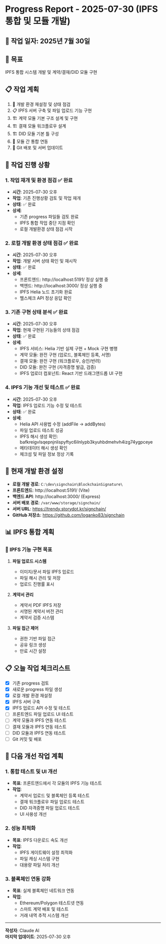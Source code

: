# Progress Report - 2025-07-30 (IPFS 통합 및 모듈 개발)

## 📅 작업 일자: 2025년 7월 30일

## 🎯 목표
IPFS 통합 시스템 개발 및 계약/결재/DID 모듈 구현

## 📋 작업 계획
1. 🔄 개발 환경 재설정 및 상태 점검
2. 📋 IPFS 서버 구축 및 파일 업로드 기능 구현
3. 🏗️ 계약 모듈 기본 구조 설계 및 구현
4. 🏗️ 결재 모듈 워크플로우 설계
5. 🏗️ DID 모듈 기본 틀 구성
6. 🔗 모듈 간 통합 연동
7. 🚀 Git 배포 및 서버 업데이트

## 📝 작업 진행 상황

### 1. 작업 재개 및 환경 점검 ✅ 완료
- **시간**: 2025-07-30 오후
- **작업**: 기존 진행상황 검토 및 작업 재개
- **상태**: ✅ 완료
- **상세**: 
  - 기존 progress 파일들 검토 완료
  - IPFS 통합 작업 중단 지점 확인
  - 로컬 개발환경 상태 점검 시작

### 2. 로컬 개발 환경 상태 점검 ✅ 완료
- **시간**: 2025-07-30 오후
- **작업**: 개발 서버 상태 확인 및 재시작
- **상태**: ✅ 완료
- **상세**: 
  - 프론트엔드: http://localhost:5191/ 정상 실행 중
  - 백엔드: http://localhost:3000/ 정상 실행 중
  - IPFS Helia 노드 초기화 완료
  - 헬스체크 API 정상 응답 확인

### 3. 기존 구현 상태 분석 ✅ 완료
- **시간**: 2025-07-30 오후
- **작업**: 현재 구현된 기능들의 상태 점검
- **상태**: ✅ 완료
- **상세**: 
  - IPFS 서비스: Helia 기반 실제 구현 + Mock 구현 병행
  - 계약 모듈: 완전 구현 (업로드, 블록체인 등록, 서명)
  - 결재 모듈: 완전 구현 (워크플로우, 승인/반려)
  - DID 모듈: 완전 구현 (자격증명 발급, 검증)
  - IPFS 업로더 컴포넌트: React 기반 드래그앤드롭 UI 구현

### 4. IPFS 기능 개선 및 테스트 ✅ 완료
- **시간**: 2025-07-30 오후
- **작업**: IPFS 업로드 기능 수정 및 테스트
- **상태**: ✅ 완료
- **상세**: 
  - Helia API 사용법 수정 (addFile → addBytes)
  - 파일 업로드 테스트 성공
  - IPFS 해시 생성 확인: bafkreigvlsqepnjnlispyftyc6ilnlypb3kyuhbdmehvh4izg74ygpceye
  - 메타데이터 해시 생성 확인
  - 체크섬 및 파일 정보 정상 기록

## 🔧 현재 개발 환경 설정
- **로컬 개발 경로**: `C:\dev\signchain\BlockchainSignature\`
- **프론트엔드**: http://localhost:5191/ (Vite)
- **백엔드 API**: http://localhost:3000/ (Express)
- **서버 배포 경로**: `/var/www/storage/signchain/`
- **서버 URL**: https://trendy.storydot.kr/signchain/
- **GitHub 저장소**: https://github.com/loganko83/signchain

## 📊 IPFS 통합 계획

### 🎯 IPFS 기능 구현 목표
1. **파일 업로드 시스템**
   - 이미지/문서 파일 IPFS 업로드
   - 파일 해시 관리 및 저장
   - 업로드 진행률 표시

2. **계약서 관리**
   - 계약서 PDF IPFS 저장
   - 서명된 계약서 버전 관리
   - 계약서 검증 시스템

3. **파일 접근 제어**
   - 권한 기반 파일 접근
   - 공유 링크 생성
   - 만료 시간 설정

## 📋 오늘 작업 체크리스트
- [x] 기존 progress 검토
- [x] 새로운 progress 파일 생성
- [x] 로컬 개발 환경 재설정
- [x] IPFS 서버 구축
- [x] IPFS 업로드 API 수정 및 테스트
- [ ] 프론트엔드 파일 업로드 UI 테스트
- [ ] 계약 모듈과 IPFS 연동 테스트
- [ ] 결재 모듈과 IPFS 연동 테스트
- [ ] DID 모듈과 IPFS 연동 테스트
- [ ] Git 커밋 및 배포

## 🎯 다음 개선 작업 계획

### 1. 통합 테스트 및 UI 개선
- **목표**: 프론트엔드에서 각 모듈의 IPFS 기능 테스트
- **작업**: 
  - 계약서 업로드 및 블록체인 등록 테스트
  - 결재 워크플로우 파일 업로드 테스트
  - DID 자격증명 파일 업로드 테스트
  - UI 사용성 개선

### 2. 성능 최적화
- **목표**: IPFS 다운로드 속도 개선
- **작업**: 
  - IPFS 게이트웨이 설정 최적화
  - 파일 캐싱 시스템 구현
  - 대용량 파일 처리 개선

### 3. 블록체인 연동 강화
- **목표**: 실제 블록체인 네트워크 연동
- **작업**: 
  - Ethereum/Polygon 테스트넷 연동
  - 스마트 계약 배포 및 테스트
  - 거래 내역 추적 시스템 개선

---
**작성자**: Claude AI  
**마지막 업데이트**: 2025-07-30 오후
